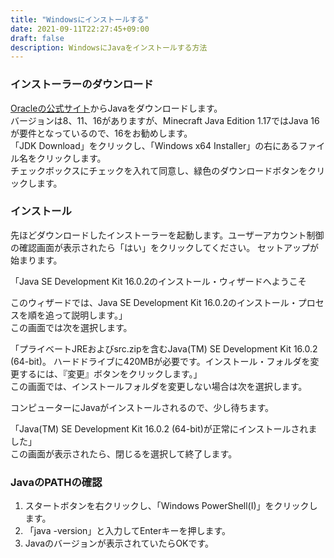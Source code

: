 ```yaml
---
title: "Windowsにインストールする"
date: 2021-09-11T22:27:45+09:00
draft: false
description: WindowsにJavaをインストールする方法
---
```


### インストーラーのダウンロード
[Oracleの公式サイト](https://www.oracle.com/jp/java/technologies/javase-downloads.html)からJavaをダウンロードします。  
バージョンは8、11、16がありますが、Minecraft Java Edition 1.17ではJava 16が要件となっているので、16をお勧めします。  
「JDK Download」をクリックし、「Windows x64 Installer」の右にあるファイル名をクリックします。  
チェックボックスにチェックを入れて同意し、緑色のダウンロードボタンをクリックします。  

### インストール
先ほどダウンロードしたインストーラーを起動します。ユーザーアカウント制御の確認画面が表示されたら「はい」をクリックしてください。
セットアップが始まります。

「Java SE Development Kit 16.0.2のインストール・ウィザードへようこそ

このウィザードでは、Java SE Development Kit 16.0.2のインストール・プロセスを順を追って説明します。」  
この画面では次を選択します。


「プライベートJREおよびsrc.zipを含むJava(TM) SE Development Kit 16.0.2 (64-bit)。
ハードドライブに420MBが必要です。インストール・フォルダを変更するには、『変更』ボタンをクリックします。」  
この画面では、インストールフォルダを変更しない場合は次を選択します。

コンピューターにJavaがインストールされるので、少し待ちます。

「Java(TM) SE Development Kit 16.0.2 (64-bit)が正常にインストールされました」  
この画面が表示されたら、閉じるを選択して終了します。

### JavaのPATHの確認
1. スタートボタンを右クリックし、「Windows PowerShell(I)」をクリックします。
2. 「java -version」と入力してEnterキーを押します。
3. Javaのバージョンが表示されていたらOKです。